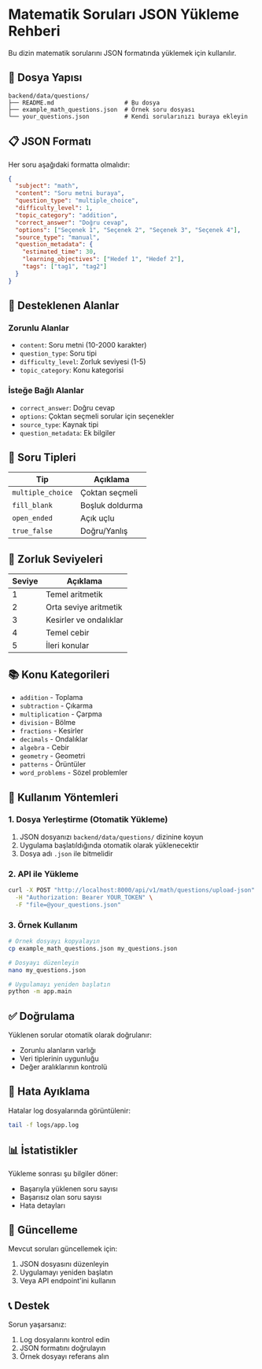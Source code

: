 # Matematik Soruları JSON Yükleme Rehberi

Bu dizin matematik sorularını JSON formatında yüklemek için kullanılır.

## 📁 Dosya Yapısı

```
backend/data/questions/
├── README.md                    # Bu dosya
├── example_math_questions.json  # Örnek soru dosyası
└── your_questions.json          # Kendi sorularınızı buraya ekleyin
```

## 📋 JSON Formatı

Her soru aşağıdaki formatta olmalıdır:

```json
{
  "subject": "math",
  "content": "Soru metni buraya",
  "question_type": "multiple_choice",
  "difficulty_level": 1,
  "topic_category": "addition",
  "correct_answer": "Doğru cevap",
  "options": ["Seçenek 1", "Seçenek 2", "Seçenek 3", "Seçenek 4"],
  "source_type": "manual",
  "question_metadata": {
    "estimated_time": 30,
    "learning_objectives": ["Hedef 1", "Hedef 2"],
    "tags": ["tag1", "tag2"]
  }
}
```

## 🔧 Desteklenen Alanlar

### Zorunlu Alanlar
- `content`: Soru metni (10-2000 karakter)
- `question_type`: Soru tipi
- `difficulty_level`: Zorluk seviyesi (1-5)
- `topic_category`: Konu kategorisi

### İsteğe Bağlı Alanlar
- `correct_answer`: Doğru cevap
- `options`: Çoktan seçmeli sorular için seçenekler
- `source_type`: Kaynak tipi
- `question_metadata`: Ek bilgiler

## 📝 Soru Tipleri

| Tip | Açıklama |
|-----|----------|
| `multiple_choice` | Çoktan seçmeli |
| `fill_blank` | Boşluk doldurma |
| `open_ended` | Açık uçlu |
| `true_false` | Doğru/Yanlış |

## 🎯 Zorluk Seviyeleri

| Seviye | Açıklama |
|--------|----------|
| 1 | Temel aritmetik |
| 2 | Orta seviye aritmetik |
| 3 | Kesirler ve ondalıklar |
| 4 | Temel cebir |
| 5 | İleri konular |

## 📚 Konu Kategorileri

- `addition` - Toplama
- `subtraction` - Çıkarma
- `multiplication` - Çarpma
- `division` - Bölme
- `fractions` - Kesirler
- `decimals` - Ondalıklar
- `algebra` - Cebir
- `geometry` - Geometri
- `patterns` - Örüntüler
- `word_problems` - Sözel problemler

## 🚀 Kullanım Yöntemleri

### 1. Dosya Yerleştirme (Otomatik Yükleme)
1. JSON dosyanızı `backend/data/questions/` dizinine koyun
2. Uygulama başlatıldığında otomatik olarak yüklenecektir
3. Dosya adı `.json` ile bitmelidir

### 2. API ile Yükleme
```bash
curl -X POST "http://localhost:8000/api/v1/math/questions/upload-json" \
  -H "Authorization: Bearer YOUR_TOKEN" \
  -F "file=@your_questions.json"
```

### 3. Örnek Kullanım
```bash
# Örnek dosyayı kopyalayın
cp example_math_questions.json my_questions.json

# Dosyayı düzenleyin
nano my_questions.json

# Uygulamayı yeniden başlatın
python -m app.main
```

## ✅ Doğrulama

Yüklenen sorular otomatik olarak doğrulanır:
- Zorunlu alanların varlığı
- Veri tiplerinin uygunluğu
- Değer aralıklarının kontrolü

## 🐛 Hata Ayıklama

Hatalar log dosyalarında görüntülenir:
```bash
tail -f logs/app.log
```

## 📊 İstatistikler

Yükleme sonrası şu bilgiler döner:
- Başarıyla yüklenen soru sayısı
- Başarısız olan soru sayısı
- Hata detayları

## 🔄 Güncelleme

Mevcut soruları güncellemek için:
1. JSON dosyasını düzenleyin
2. Uygulamayı yeniden başlatın
3. Veya API endpoint'ini kullanın

## 📞 Destek

Sorun yaşarsanız:
1. Log dosyalarını kontrol edin
2. JSON formatını doğrulayın
3. Örnek dosyayı referans alın
